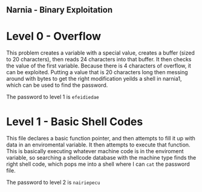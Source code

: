 ## Narnia - Binary Exploitation

# Level 0 - Overflow

This problem creates a variable with a special value, creates a buffer (sized to 20 characters), then reads 24 characters into that buffer. It then checks the value of the first variable. Because there is 4 characters of overflow, it can be exploited. Putting a value that is 20 characters long then messing around with bytes to get the right modification yeilds a shell in narnia1, which can be used to find the password.

The password to level 1 is `efeidiedae`

# Level 1 - Basic Shell Codes

This file declares a basic function pointer, and then attempts to fill it up with data in an enviromental variable. It then attempts to execute that function. This is basically executing whatever machine code is in the enviroment variable, so searching a shellcode database with the machine type finds the right shell code, which pops me into a shell where I can `cat` the password file.

The password to level 2 is `nairiepecu`